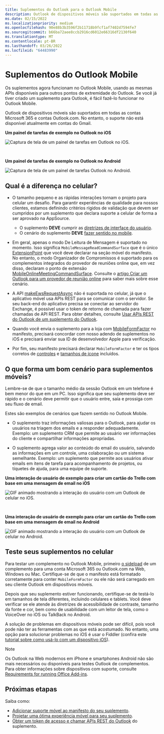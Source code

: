 ```yaml
---
title: Suplementos do Outlook para o Outlook Mobile
description: Outlook de dispositivos móveis são suportados em todas as contas Microsoft 365 e contas Outlook.com.
ms.date: 02/15/2022
ms.localizationpriority: medium
ms.openlocfilehash: 90e88b3b3596f2b11718b9fcf1af7402d7594fe7
ms.sourcegitcommit: b66ba72aee8ccb2916cd6012e66316df2130f640
ms.translationtype: MT
ms.contentlocale: pt-BR
ms.lasthandoff: 03/26/2022
ms.locfileid: "64483990"
---
```

# <a name="add-ins-for-outlook-mobile"></a>Suplementos do Outlook Mobile

Os suplementos agora funcionam no Outlook Mobile, usando as mesmas APIs disponíveis para outros pontos de extremidade do Outlook. Se você já tiver criado um suplemento para Outlook, é fácil fazê-lo funcionar no Outlook Mobile.

Outlook de dispositivos móveis são suportados em todas as contas Microsoft 365 e contas Outlook.com. No entanto, o suporte não está disponível atualmente em contas do Gmail.

**Um painel de tarefas de exemplo no Outlook no iOS**

![Captura de tela de um painel de tarefas em Outlook no iOS.](../images/outlook-mobile-addin-taskpane.png)

<br/>

**Um painel de tarefas de exemplo no Outlook no Android**

![Captura de tela de um painel de tarefas Outlook no Android.](../images/outlook-mobile-addin-taskpane-android.png)

## <a name="whats-different-on-mobile"></a>Qual é a diferença no celular?

- O tamanho pequeno e as rápidas interações tornam o projeto para celular um desafio. Para garantir experiências de qualidade para nossos clientes, estamos definindo critérios rígidos de validação que devem ser cumpridos por um suplemento que declara suporte a celular de forma a ser aprovado na AppSource.
  - O suplemento **DEVE** cumprir as [diretrizes de interface do usuário](outlook-addin-design.md).
  - O cenário do suplemento **DEVE** [fazer sentido no mobile](#what-makes-a-good-scenario-for-mobile-add-ins).

- Em geral, apenas o modo De Leitura de Mensagem é suportado no momento. Isso significa `MobileMessageReadCommandSurface` que é o único [ExtensionPoint](/javascript/api/manifest/extensionpoint#mobilemessagereadcommandsurface) que você deve declarar na seção móvel do manifesto. No entanto, o modo Organizador de Compromissos é suportado para os complementos integrados do provedor de reuniões online que, em vez disso, declaram o ponto de extensão [MobileOnlineMeetingCommandSurface](/javascript/api/manifest/extensionpoint#mobileonlinemeetingcommandsurface). Consulte o [artigo Criar um Outlook para um provedor de reunião online](online-meeting.md) para saber mais sobre esse cenário.

- A API [makeEwsRequestAsync](/javascript/api/requirement-sets/outlook/preview-requirement-set/office.context.mailbox#methods) não é suportada no celular, já que o aplicativo móvel usa APIs REST para se comunicar com o servidor. Se seu back-end do aplicativo precisa se conectar ao servidor do Exchange, é possível usar o token de retorno de chamada para fazer chamadas de API REST. Para obter detalhes, consulte [Usar APIs REST do Outlook de um suplemento do Outlook](use-rest-api.md).

- Quando você envia o suplemento para a loja com [MobileFormFactor](/javascript/api/manifest/mobileformfactor) no manifesto, precisará concordar com nosso adendo de suplementos no iOS e precisará enviar sua ID de desenvolvedor Apple para verificação.

- Por fim, seu manifesto precisará declarar `MobileFormFactor` e ter os tipos corretos de [controles](/javascript/api/manifest/control) e [tamanhos de ícone](/javascript/api/manifest/icon) incluídos.

## <a name="what-makes-a-good-scenario-for-mobile-add-ins"></a>O que forma um bom cenário para suplementos móveis?

Lembre-se de que o tamanho médio da sessão Outlook em um telefone é bem menor do que em um PC. Isso significa que seu suplemento deve ser rápido e o cenário deve permitir que o usuário entre, saia e prossiga com seu fluxo de email.

Estes são exemplos de cenários que fazem sentido no Outlook Mobile.

- O suplemento traz informações valiosas para o Outlook, para ajudar os usuários na triagem dos emails e a responder adequadamente. Exemplo: um suplemento CRM que permite ao usuário ver informações do cliente e compartilhar informações apropriadas.

- O suplemento agrega valor ao conteúdo do email do usuário, salvando as informações em um controle, uma colaboração ou um sistema semelhante. Exemplo: um suplemento que permite aos usuários ativar emails em itens de tarefa para acompanhamento de projetos, ou tíquetes de ajuda, para uma equipe de suporte.

**Uma interação de usuário de exemplo para criar um cartão do Trello com base em uma mensagem de email no iOS**

![GIF animado mostrando a interação do usuário com um Outlook de celular no iOS.](../images/outlook-mobile-addin-interaction.gif)

<br/>

**Uma interação de usuário de exemplo para criar um cartão do Trello com base em uma mensagem de email no Android**

![GIF animado mostrando a interação do usuário com um Outlook de celular no Android.](../images/outlook-mobile-addin-interaction-android.gif)

## <a name="testing-your-add-ins-on-mobile"></a>Teste seus suplementos no celular

Para testar um complemento no Outlook Mobile, primeiro [o sideload](sideload-outlook-add-ins-for-testing.md) de um complemento para uma conta Microsoft 365 ou Outlook.com na Web, Windows ou Mac. Certifique-se de que o manifesto está formatado corretamente para conter `MobileFormFactor` ou ele não será carregado em seu cliente Outlook em dispositivos móveis.

Depois que seu suplemento estiver funcionando, certifique-se de testá-lo em tamanhos de tela diferentes, incluindo celulares e tablets. Você deve verificar se ele atende às diretrizes de acessibilidade de contraste, tamanho da fonte e cor, bem como de usabilidade com um leitor de tela, como o VoiceOver no iOS ou TalkBack no Android.

A solução de problemas em dispositivos móveis pode ser difícil, pois você pode não ter as ferramentas com as que está acostumado. No entanto, uma opção para solucionar problemas no iOS é usar o Fiddler (confira este [tutorial sobre como usá-lo com um dispositivo iOS](https://www.telerik.com/blogs/using-fiddler-with-apple-ios-devices)).

> [!NOTE]
> Os Outlook na Web modernos em iPhone e smartphones Android não são mais necessários ou disponíveis para testes Outlook de complementos. Para obter informações sobre dispositivos com suporte, consulte [Requirements for running Office Add-ins](../concepts/requirements-for-running-office-add-ins.md#client-requirements-non-windows-smartphone-and-tablet).

## <a name="next-steps"></a>Próximas etapas

Saiba como:

- [Adicionar suporte móvel ao manifesto do seu suplemento](add-mobile-support.md).
- [Projetar uma ótima experiência móvel para seu suplemento](outlook-addin-design.md).
- [Obter um token de acesso e chamar APIs REST do Outlook](use-rest-api.md) do suplemento.
